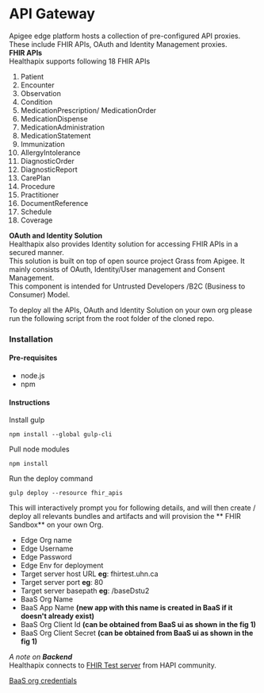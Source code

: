 **API Gateway**
=====================

Apigee edge platform hosts a collection of pre-configured  API proxies.   
These include FHIR APIs, OAuth and Identity Management proxies.  
**FHIR APIs**  
Healthapix supports following 18 FHIR APIs   
1.	Patient  
2.	Encounter  
3.	Observation  
4.	Condition  
5.	MedicationPrescription/ MedicationOrder  
6.	MedicationDispense  
7.	MedicationAdministration  
8.	MedicationStatement  
9.	Immunization  
10.	AllergyIntolerance  
11.	DiagnosticOrder  
12.	DiagnosticReport  
13.	CarePlan  
14.	Procedure  
15.	Practitioner  
16.	DocumentReference  
17.	Schedule  
18.	Coverage  

**OAuth and Identity Solution**  
Healthapix also provides Identity solution for accessing FHIR APIs in a secured manner.  
This solution is built on top of open source project Grass from Apigee. It mainly consists of OAuth, Identity/User management and Consent Management.  
This component is intended for Untrusted Developers /B2C (Business to Consumer) Model.  


To deploy all the APIs, OAuth and Identity Solution on your own org please run the following
script from the root folder of the cloned repo.

### Installation 

#### Pre-requisites
+ node.js 
+ npm

#### Instructions

Install gulp 
```
npm install --global gulp-cli
```

Pull node modules
```
npm install
```

Run the deploy command
```
gulp deploy --resource fhir_apis
```

This will interactively prompt you for following details, and will then create / deploy all relevants bundles and artifacts and will provision the ** FHIR Sandbox** on your own Org.

+ Edge Org name
+ Edge Username
+ Edge Password
+ Edge Env for deployment
+ Target server host URL **eg**: fhirtest.uhn.ca
+ Target server port **eg**: 80
+ Target server basepath **eg**: /baseDstu2
+ BaaS Org Name
+ BaaS App Name **(**new app with this name is created in BaaS if it doesn't already exist**)**
+ BaaS Org Client Id **(**can be obtained from BaaS ui as shown in the fig 1**)**
+ BaaS Org Client Secret **(**can be obtained from BaaS ui as shown in the fig 1**)**



_A note on **Backend**_  
Healthapix connects to [FHIR Test server](http://fhirtest.uhn.ca) from HAPI community. 


[BaaS org credentials](/../../readme-images/gateway/baas-cred.png?raw=true "Where to find BaaS org credentials")
